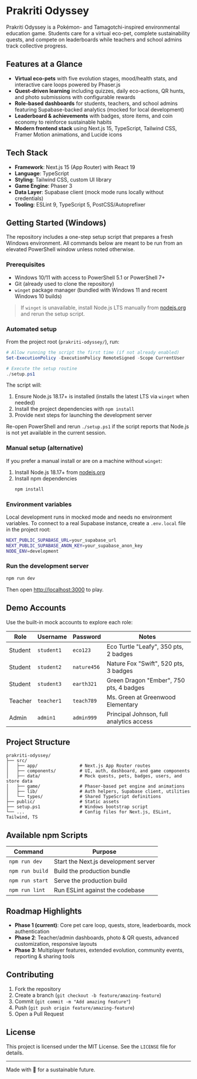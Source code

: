 # Prakriti Odyssey

Prakriti Odyssey is a Pokémon- and Tamagotchi-inspired environmental education game. Students care for a virtual eco-pet, complete sustainability quests, and compete on leaderboards while teachers and school admins track collective progress.

## Features at a Glance
- **Virtual eco-pets** with five evolution stages, mood/health stats, and interactive care loops powered by Phaser.js
- **Quest-driven learning** including quizzes, daily eco-actions, QR hunts, and photo submissions with configurable rewards
- **Role-based dashboards** for students, teachers, and school admins featuring Supabase-backed analytics (mocked for local development)
- **Leaderboard & achievements** with badges, store items, and coin economy to reinforce sustainable habits
- **Modern frontend stack** using Next.js 15, TypeScript, Tailwind CSS, Framer Motion animations, and Lucide icons

## Tech Stack
- **Framework**: Next.js 15 (App Router) with React 19
- **Language**: TypeScript
- **Styling**: Tailwind CSS, custom UI library
- **Game Engine**: Phaser 3
- **Data Layer**: Supabase client (mock mode runs locally without credentials)
- **Tooling**: ESLint 9, TypeScript 5, PostCSS/Autoprefixer

## Getting Started (Windows)
The repository includes a one-step setup script that prepares a fresh Windows environment. All commands below are meant to be run from an elevated PowerShell window unless noted otherwise.

### Prerequisites
- Windows 10/11 with access to PowerShell 5.1 or PowerShell 7+
- Git (already used to clone the repository)
- `winget` package manager (bundled with Windows 11 and recent Windows 10 builds)

> If `winget` is unavailable, install Node.js LTS manually from [nodejs.org](https://nodejs.org/en/download) and rerun the setup script.

### Automated setup
From the project root (`prakriti-odyssey/`), run:

```powershell
# Allow running the script the first time (if not already enabled)
Set-ExecutionPolicy -ExecutionPolicy RemoteSigned -Scope CurrentUser

# Execute the setup routine
./setup.ps1
```

The script will:
1. Ensure Node.js 18.17+ is installed (installs the latest LTS via `winget` when needed)
2. Install the project dependencies with `npm install`
3. Provide next steps for launching the development server

Re-open PowerShell and rerun `./setup.ps1` if the script reports that Node.js is not yet available in the current session.

### Manual setup (alternative)
If you prefer a manual install or are on a machine without `winget`:

1. Install Node.js 18.17+ from [nodejs.org](https://nodejs.org/en/download)
2. Install npm dependencies
   ```bash
   npm install
   ```

### Environment variables
Local development runs in mocked mode and needs no environment variables. To connect to a real Supabase instance, create a `.env.local` file in the project root:

```bash
NEXT_PUBLIC_SUPABASE_URL=your_supabase_url
NEXT_PUBLIC_SUPABASE_ANON_KEY=your_supabase_anon_key
NODE_ENV=development
```

### Run the development server
```bash
npm run dev
```
Then open [http://localhost:3000](http://localhost:3000) to play.

## Demo Accounts
Use the built-in mock accounts to explore each role:

| Role | Username | Password | Notes |
|------|----------|----------|-------|
| Student | `student1` | `eco123` | Eco Turtle "Leafy", 350 pts, 2 badges |
| Student | `student2` | `nature456` | Nature Fox "Swift", 520 pts, 3 badges |
| Student | `student3` | `earth321` | Green Dragon "Ember", 750 pts, 4 badges |
| Teacher | `teacher1` | `teach789` | Ms. Green at Greenwood Elementary |
| Admin | `admin1` | `admin999` | Principal Johnson, full analytics access |

## Project Structure
```
prakriti-odyssey/
├── src/
│   ├── app/                # Next.js App Router routes
│   ├── components/         # UI, auth, dashboard, and game components
│   ├── data/               # Mock quests, pets, badges, users, and store data
│   ├── game/               # Phaser-based pet engine and animations
│   ├── lib/                # Auth helpers, Supabase client, utilities
│   └── types/              # Shared TypeScript definitions
├── public/                 # Static assets
├── setup.ps1               # Windows bootstrap script
└── ...                     # Config files for Next.js, ESLint, Tailwind, TS
```

## Available npm Scripts
| Command | Purpose |
|---------|---------|
| `npm run dev` | Start the Next.js development server |
| `npm run build` | Build the production bundle |
| `npm run start` | Serve the production build |
| `npm run lint` | Run ESLint against the codebase |

## Roadmap Highlights
- **Phase 1 (current)**: Core pet care loop, quests, store, leaderboards, mock authentication
- **Phase 2**: Teacher/admin dashboards, photo & QR quests, advanced customization, responsive layouts
- **Phase 3**: Multiplayer features, extended evolution, community events, reporting & sharing tools

## Contributing
1. Fork the repository
2. Create a branch (`git checkout -b feature/amazing-feature`)
3. Commit (`git commit -m "Add amazing feature"`)
4. Push (`git push origin feature/amazing-feature`)
5. Open a Pull Request

## License
This project is licensed under the MIT License. See the `LICENSE` file for details.

---
Made with 🌱 for a sustainable future.
